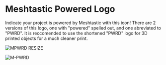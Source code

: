 
# Meshtastic Powered Logo

Indicate your project is powered by Meshtastic with this icon! There are 2 versions of this logo, one with "powered" spelled out, and one abreviated to "PWRD". It is reccomended to use the shortened "PWRD" logo for 3D printed objects for a much cleaner print. 

![MPWRD RESIZE](https://user-images.githubusercontent.com/101295892/235377823-6ae21809-869e-4f52-9818-6deec2996a3f.png)


![M-PWRD](https://user-images.githubusercontent.com/101295892/235377678-a547c929-840f-41dd-91aa-8780101b71e5.png)

